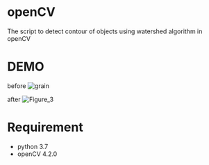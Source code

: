 # openCV

The script to detect contour of objects using watershed algorithm in openCV

# DEMO
before
![grain](https://user-images.githubusercontent.com/51973830/78889462-a4693080-7a9e-11ea-9cca-2846b36b3ca8.JPG)

after
![Figure_3](https://user-images.githubusercontent.com/51973830/78890152-12fabe00-7aa0-11ea-80d7-3842c71a4cdb.png)

# Requirement
* python 3.7
* openCV 4.2.0
